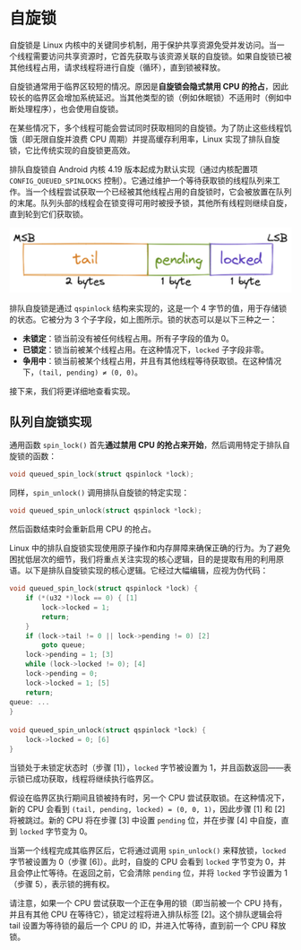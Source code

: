 # 自旋锁

自旋锁是 Linux 内核中的关键同步机制，用于保护共享资源免受并发访问。当一个线程需要访问共享资源时，它首先获取与该资源关联的自旋锁。如果自旋锁已被其他线程占用，请求线程将进行自旋（循环），直到锁被释放。

自旋锁通常用于临界区较短的情况。原因是**自旋锁会隐式禁用 CPU 的抢占**，因此较长的临界区会增加系统延迟。当其他类型的锁（例如休眠锁）不适用时（例如中断处理程序），也会使用自旋锁。

在某些情况下，多个线程可能会尝试同时获取相同的自旋锁。为了防止这些线程饥饿（即无限自旋并浪费 CPU 周期）并提高缓存利用率，Linux 实现了排队自旋锁，它比传统实现的自旋锁更高效。

排队自旋锁自 Android 内核 4.19 版本起成为默认实现（通过内核配置项 `CONFIG_QUEUED_SPINLOCKS` 控制）。它通过维护一个等待获取锁的线程队列来工作。当一个线程尝试获取一个已经被其他线程占用的自旋锁时，它会被放置在队列的末尾。队列头部的线程会在锁变得可用时被授予锁，其他所有线程则继续自旋，直到轮到它们获取锁。

![qspinlock_struct.png](./images/qspinlock_struct.png)

排队自旋锁是通过 `qspinlock` 结构来实现的，这是一个 4 字节的值，用于存储锁的状态。它被分为 3 个子字段，如上图所示。锁的状态可以是以下三种之一：

* **未锁定**：锁当前没有被任何线程占用。所有子字段的值为 0。
* **已锁定**：锁当前被某个线程占用。在这种情况下，`locked` 子字段非零。
* **争用中**：锁当前被某个线程占用，并且有其他线程等待获取锁。在这种情况下，`(tail, pending) ≠ (0, 0)`。

接下来，我们将更详细地查看实现。

## 队列自旋锁实现

通用函数 `spin_lock()` 首先**通过禁用 CPU 的抢占来开始**，然后调用特定于排队自旋锁的函数：

```c
void queued_spin_lock(struct qspinlock *lock);
```

同样，`spin_unlock()` 调用排队自旋锁的特定实现：

```c
void queued_spin_unlock(struct qspinlock *lock);
```

然后函数结束时会重新启用 CPU 的抢占。

Linux 中的排队自旋锁实现使用原子操作和内存屏障来确保正确的行为。为了避免困扰低层次的细节，我们将重点关注实现的核心逻辑，目的是提取有用的利用原语。以下是排队自旋锁实现的核心逻辑。它经过大幅编辑，应视为伪代码：

```c
void queued_spin_lock(struct qspinlock *lock) {
    if (*(u32 *)lock == 0) { [1]
        lock->locked = 1;
        return;
    }
    if (lock->tail != 0 || lock->pending != 0) [2]
        goto queue;
    lock->pending = 1; [3]
    while (lock->locked != 0); [4]
    lock->pending = 0;
    lock->locked = 1; [5]
    return;
queue: ...
}

void queued_spin_unlock(struct qspinlock *lock) {
    lock->locked = 0; [6]
}
```

当锁处于未锁定状态时（步骤 [1]），`locked` 字节被设置为 1，并且函数返回——表示锁已成功获取，线程将继续执行临界区。

假设在临界区执行期间且锁被持有时，另一个 CPU 尝试获取锁。在这种情况下，新的 CPU 会看到 `(tail, pending, locked) = (0, 0, 1)`，因此步骤 [1] 和 [2] 将被跳过。新的 CPU 将在步骤 [3] 中设置 `pending` 位，并在步骤 [4] 中自旋，直到 `locked` 字节变为 0。

当第一个线程完成其临界区后，它将通过调用 `spin_unlock()` 来释放锁，`locked` 字节被设置为 0（步骤 [6]）。此时，自旋的 CPU 会看到 `locked` 字节变为 0，并且会停止忙等待。在返回之前，它会清除 `pending` 位，并将 `locked` 字节设置为 1（步骤 5），表示锁的拥有权。

请注意，如果一个 CPU 尝试获取一个正在争用的锁（即当前被一个 CPU 持有，并且有其他 CPU 在等待它），锁定过程将进入排队标签 [2]。这个排队逻辑会将 tail 设置为等待锁的最后一个 CPU 的 ID，并进入忙等待，直到前一个 CPU 释放锁。